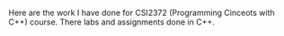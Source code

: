 Here are the work I have done for CSI2372 (Programming Cinceots with C++) course.
There labs and assignments done in C++.
